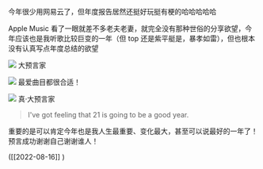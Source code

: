 今年很少用网易云了，但年度报告居然还挺好玩挺有梗的哈哈哈哈哈

Apple Music 看了一眼就差不多老夫老妻，就完全没有那种世俗的分享欲望，今年应该也是我听歌比较巨变的一年（但 top 还是紫平艇是，暴孝如雷），但也根本没有认真写点年度总结的欲望 

![](https://picture-guan.oss-cn-hangzhou.aliyuncs.com/20220816155639.png)
大预言家

![](https://picture-guan.oss-cn-hangzhou.aliyuncs.com/20220816155719.png)
最爱曲目都很合适！

![](https://picture-guan.oss-cn-hangzhou.aliyuncs.com/20220816155756.png)
真·大预言家

>I've got feeling that 21
is going to be a good year.

重要的是可以肯定今年也是我人生最重要、变化最大，甚至可以说最好的一年了！预言成功谢谢自己谢谢谁人！

([[2022-08-16]] )
